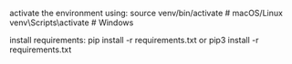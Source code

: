 activate the environment using:
    source venv/bin/activate  # macOS/Linux
    venv\Scripts\activate      # Windows

install requirements:
    pip install -r requirements.txt
    or
    pip3 install -r requirements.txt

